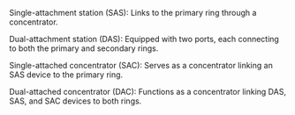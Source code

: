 Single-attachment station (SAS): Links to the primary ring through a concentrator.

Dual-attachment station (DAS): Equipped with two ports, each connecting to both the primary and secondary rings.

Single-attached concentrator (SAC): Serves as a concentrator linking an SAS device to the primary ring.

Dual-attached concentrator (DAC): Functions as a concentrator linking DAS, SAS, and SAC devices to both rings.
